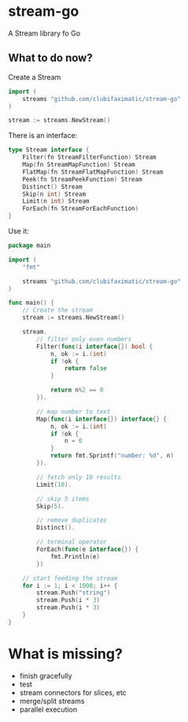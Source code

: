  # stream-go

A Stream library fo Go

## What to do now?

Create a Stream
```go
import (
	streams "github.com/clubifaximatic/stream-go"
)

stream := streams.NewStream()
```

There is an interface:
```go
type Stream interface {
	Filter(fn StreamFilterFunction) Stream
	Map(fn StreamMapFunction) Stream
	FlatMap(fn StreamFlatMapFunction) Stream
	Peek(fn StreamPeekFunction) Stream
	Distinct() Stream
	Skip(n int) Stream
	Limit(n int) Stream
	ForEach(fn StreamForEachFunction)
}
```

Use it:
```go
package main

import (
	"fmt"

	streams "github.com/clubifaximatic/stream-go"
)

func main() {
	// Create the stream
	stream := streams.NewStream()

	stream.
		// filter only even numbers
		Filter(func(i interface{}) bool {
			n, ok := i.(int)
			if !ok {
				return false
			}

			return n%2 == 0
		}).

		// map number to text
		Map(func(i interface{}) interface{} {
			n, ok := i.(int)
			if !ok {
				n = 0
			}
			return fmt.Sprintf("number: %d", n)
		}).

		// fetch only 10 results
		Limit(10).

		// skip 5 items
		Skip(5).

		// remove duplicates
		Distinct().

		// terminal operator
		ForEach(func(e interface{}) {
			fmt.Println(e)
		})

	// start feeding the stream
	for i := 1; i < 1000; i++ {
		stream.Push("string")
		stream.Push(i * 3)
		stream.Push(i * 3)
	}
}
```


# What is missing?

* finish gracefully
* test
* stream connectors for slices, etc
* merge/split streams
* parallel execution
